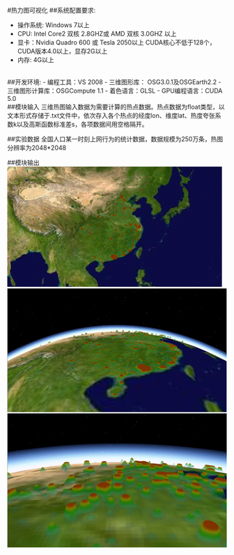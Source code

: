 #热力图可视化
##系统配置要求:
- 操作系统:  Windows 7以上
- CPU: Intel Core2 双核 2.8GHZ或 AMD 双核 3.0GHZ 以上
- 显卡：Nvidia Quadro 600 或 Tesla 2050以上 CUDA核心不低于128个，CUDA版本4.0以上，显存2G以上
- 内存: 4G以上

<br>
##开发环境:
- 编程工具：VS 2008
- 三维图形库： OSG3.0.1及OSGEarth2.2
- 三维图形计算库：OSGCompute 1.1
- 着色语言：GLSL
- GPU编程语言：CUDA 5.0

<br>
##模块输入
三维热图输入数据为需要计算的热点数据。热点数据为float类型，以文本形式存储于.txt文件中，依次存入各个热点的经度lon、维度lat、热度夸张系数k以及高斯函数标准差s，各项数据间用空格隔开。

##实验数据
全国人口某一时刻上网行为的统计数据，数据规模为250万条，热图分辨率为2048*2048

##模块输出
![](pic/1.gif) 
![](pic/2.gif) 
![](pic/3.gif) 
